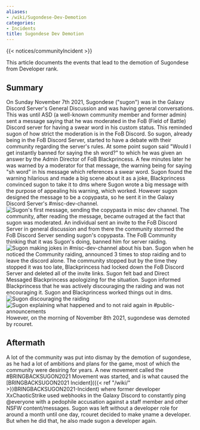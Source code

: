 ```yaml
---
aliases:
- /wiki/Sugondese-Dev-Demotion
categories:
- Incidents
title: Sugondese Dev Demotion
---  
```


{{< notices/communityIncident >}} 

This article documents the events that lead to the demotion of Sugondese from Developer rank.

## Summary

On Sunday November 7th 2021, Sugondese ("sugon") was in the Galaxy Discord Server's General Discussion and was having general conversations. This was until ASD (a well-known community member and former admin) sent a message saying that he was moderated in the FoB (Field of Battle) Discord server for having a swear word in his custom status. This reminded sugon of how strict the moderation is in the FoB Discord. So sugon, already being in the FoB Discord Server, started to have a debate with their community regarding the server's rules. At some point sugon said "Would I get instantly banned for saying the sh word?" to which he was given an answer by the Admin Director of FoB Blackprincess. A few minutes later he was warned by a moderator for that message, the warning being for saying "sh word" in his message which references a swear word. Sugon found the warning hilarious and made a big scene about it as a joke, Blackprincess convinced sugon to take it to dms where Sugon wrote a big message with the purpose of appealing his warning, which worked. However sugon designed the message to be a copypasta, so he sent it in the Galaxy Discord Server's #misc-dev-channel. ![Sugon's first message, sending the copypasta in
misc dev
channel.](Sugon_misc_dev_channel_message_1.png "Sugon's first message, sending the copypasta in misc dev channel.") The community, after reading the message, became outraged at the fact that sugon was moderated. An individual sent an invite to the FoB Discord Server in general discussion and from there the community stormed the FoB Discord Server sending sugon's copypasta. The FoB Community thinking that it was Sugon's doing, banned him for server raiding. ![Sugon making jokes in #misc-dev-channel about his
ban.](Sugon_misc_dev_channel_message_2.png "Sugon making jokes in #misc-dev-channel about his ban.") Sugon when he noticed the Community raiding, announced 3 times to stop raiding and to leave the discord alone. The community stopped but by the time they stopped it was too late, Blackprincess had locked down the FoB Discord Server and deleted all of the invite links. Sugon felt bad and Direct Messaged Blackprincess apologizing for the situation. Sugon informed Blackprincess that he was actively discouraging the raiding and was not encouraging it. Sugon and Blackprincess worked things out in dms. ![Sugon discouraging the
raiding](Sugon_misc_dev_channel_message_3.png "Sugon discouraging the raiding") ![Sugon explaining what happened and to not raid again in
#public-announcements](Sugon_misc_dev_channel_message_4.png "Sugon explaining what happened and to not raid again in #public-announcements") However, on the morning of November 8th 2021, sugondese was demoted by rcouret.

## Aftermath

A lot of the community was put into dismay by the demotion of sugondese, as he had a lot of ambitions and plans for the game, most of which the community were desiring for years. A new movement called the #BRINGBACKSUGON2021 Movement was started, and is what caused the [BRINGBACKSUGON2021 Incident]({{< ref "/wiki/" >}}BRINGBACKSUGON2021-Incident) where former developer XxChaoticStrike used webhooks in the Galaxy Discord to constantly ping @everyone with a pedophile accusation against a staff member and other NSFW content/messages. Sugon was left without a developer role for around a month until one day, rcouret decided to make yname a developer. But when he did that, he also made sugon a developer again.